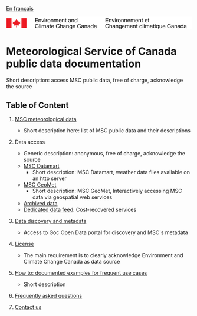 [En français](readme_fr.md)

![ECCC logo](img_eccc-logo.png)

# Meteorological Service of Canada public data documentation

Short description: access MSC public data, free of charge, acknowledge the source

## Table of Content

1. [MSC meteorological data](msc-data/readme_en.md)
    * Short description here: list of MSC public data and their descriptions

2. Data access
    * Generic description: anonymous, free of charge, acknowledge the source
    * [MSC Datamart](msc-datamart/readme_en.md)
        * Short description: MSC Datamart, weather data files available on an http server
    * [MSC GeoMet](msc-geomet/readme_en.md)
        * Short description: MSC GeoMet, Interactively accessing MSC data via geospatial web services
    * [Archived data](TBD.md)
    * [Dedicated data feed](TBD.md): Cost-recovered services

3. [Data discovery and metadata](metadata/readme_en.md)
    * Access to Goc Open Data portal for discovery and MSC's metadata

4. [License](license/readme_en.md)
    * The main requirement is to clearly acknowledge Environment and Climate Change Canada as data source

5. [How to: documented examples for frequent use cases](how-to/readme_en.md)
    * Short description

6. [Frequently asked questions](faq/readme_en.md)

7. [Contact us](http://weather.gc.ca/mainmenu/contact_us_e.html)
